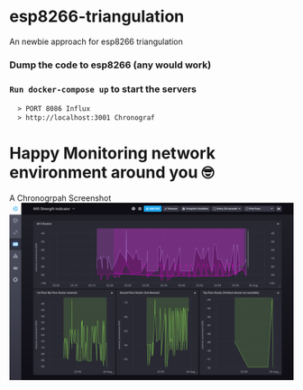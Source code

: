 # esp8266-triangulation
An newbie approach for esp8266 triangulation 


### Dump the code to esp8266 (any would work)

### `Run docker-compose up` to start the servers
      > PORT 8086 Influx
      > http://localhost:3001 Chronograf


# Happy Monitoring network environment around you :nerd_face: 


A Chronogrpah Screenshot 
![Alt text](Screenshot.png "Optional Title")

